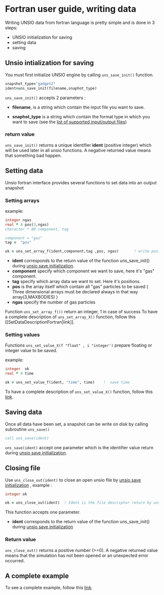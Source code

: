 # Fortran user guide, writing data

Writing UNSIO data from fortran language is pretty simple and is done in 3 steps:

- UNSIO initialization for saving
- setting data
- saving

## Unsio intialization for saving

You must first initialize UNSIO engine by calling `uns_save_init()` function.

```fortran
snapshot_type="gadget2"
ident=uns_save_init(filename,snaphot_type)
```
`uns_save_init()` accepts 2 parameters :

* **filename**,  is a string which contain the input file you want to save.

* **snaphot_type** is a string which contain the format type in which you want to save (see the [list of supported input/output files](../Guide/supported_input_file_format.md))

### return value

`uns_save_init()` returns a unique identifier **ident** (positive integer) which will be used later in all unsio functions. A negative returned value means that something bad happen.

## Setting data

Unsio fortran interface provides several functions to set data into an output snapshot

### Setting arrays

example:

```fortran
integer ngas
real * 4 pos(3,ngas)
character * 80 component, tag

component = "gas"
tag =  "pos"

ok = uns_set_array_f(ident,component,tag ,pos, ngas)       ! write positions for component gas
```

- **ident**  corresponds to the return value of the function uns_save_init() during [unsio save initialization](#unsio-intialization-for-saving).
- **component** specify which component we want to save, here it's "gas" component.
- **tag** specify which array data we want to set. Here it's positions.
- **pos**  is the array itself which contain all "gas" particles to be saved ( Three dimensional arrays must be declared always in that way array(3,MAXBODIES) )
- **ngas** specify the number of gas particles

Function `uns_set_array_f())` return an integer, 1 in case of success 
To have a complete description of `uns_set_array_X()` function, follow this [[SetDataDescriptionFortran|link]].

### Setting values

Functions `uns_set_value_X(f "float" , i "integer')` prepare floating or integer value to be saved.

example:
```fortran
integer  ok
real * 4 time

ok = uns_set_value_f(ident, "time", time)    !  save time
```

To  have a complete description of `uns_set_value_X()` function, follow this [link](./fortran_set_array.md).

## Saving data

Once all data have been set, a snapshot can be write on disk by calling subroutine `uns_save()`

```fortran
call uns_save(ident) 
```

`uns_save(ident)` accept one parameter which is the identifier value return during  [unsio save initialization](#unsio-intialization-for-saving).

## Closing file

Use `uns_close_out(ident)` to close an open unsio file by [unsio save initialization](#unsio-intialization-for-saving) , example :

```fortran
integer ok

ok = uns_close_out(ident)  ! Ident is the file descriptor return by uns_save_init
```

This function accepts one parameter. 

*  **ident** corresponds to the return value of the function uns_save_init() during [unsio save initialization](#unsio-intialization-for-saving)

### Return value

`uns_close_out()` returns a positive number (>=0). A negative returned value means that the simulation has not been opened or an unexpected error occurred.

## A complete example

To see a complete example, follow this [link](../Examples/fortran_example.md).

